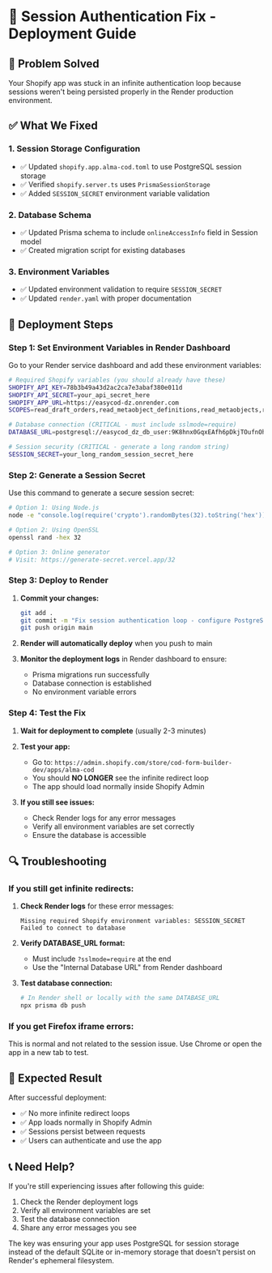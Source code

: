 # 🔧 Session Authentication Fix - Deployment Guide

## 🎯 Problem Solved
Your Shopify app was stuck in an infinite authentication loop because sessions weren't being persisted properly in the Render production environment.

## ✅ What We Fixed

### 1. **Session Storage Configuration**
- ✅ Updated `shopify.app.alma-cod.toml` to use PostgreSQL session storage
- ✅ Verified `shopify.server.ts` uses `PrismaSessionStorage`
- ✅ Added `SESSION_SECRET` environment variable validation

### 2. **Database Schema**
- ✅ Updated Prisma schema to include `onlineAccessInfo` field in Session model
- ✅ Created migration script for existing databases

### 3. **Environment Variables**
- ✅ Updated environment validation to require `SESSION_SECRET`
- ✅ Updated `render.yaml` with proper documentation

## 🚀 Deployment Steps

### Step 1: Set Environment Variables in Render Dashboard

Go to your Render service dashboard and add these environment variables:

```bash
# Required Shopify variables (you should already have these)
SHOPIFY_API_KEY=78b3b49a43d2ac2ca7e3abaf380e011d
SHOPIFY_API_SECRET=your_api_secret_here
SHOPIFY_APP_URL=https://easycod-dz.onrender.com
SCOPES=read_draft_orders,read_metaobject_definitions,read_metaobjects,read_online_store_pages,read_products,read_orders,write_draft_orders,write_metaobject_definitions,write_metaobjects,write_online_store_pages,write_products,write_orders

# Database connection (CRITICAL - must include sslmode=require)
DATABASE_URL=postgresql://easycod_dz_db_user:9K8hnx0GqxEAfh6pDkjTOufnOhd8iXNk@dpg-d3m1uh7diees73a95f2g-a/easycod_dz_db?sslmode=require

# Session security (CRITICAL - generate a long random string)
SESSION_SECRET=your_long_random_session_secret_here
```

### Step 2: Generate a Session Secret

Use this command to generate a secure session secret:

```bash
# Option 1: Using Node.js
node -e "console.log(require('crypto').randomBytes(32).toString('hex'))"

# Option 2: Using OpenSSL
openssl rand -hex 32

# Option 3: Online generator
# Visit: https://generate-secret.vercel.app/32
```

### Step 3: Deploy to Render

1. **Commit your changes:**
   ```bash
   git add .
   git commit -m "Fix session authentication loop - configure PostgreSQL session storage"
   git push origin main
   ```

2. **Render will automatically deploy** when you push to main

3. **Monitor the deployment logs** in Render dashboard to ensure:
   - Prisma migrations run successfully
   - Database connection is established
   - No environment variable errors

### Step 4: Test the Fix

1. **Wait for deployment to complete** (usually 2-3 minutes)

2. **Test your app:**
   - Go to: `https://admin.shopify.com/store/cod-form-builder-dev/apps/alma-cod`
   - You should **NO LONGER** see the infinite redirect loop
   - The app should load normally inside Shopify Admin

3. **If you still see issues:**
   - Check Render logs for any error messages
   - Verify all environment variables are set correctly
   - Ensure the database is accessible

## 🔍 Troubleshooting

### If you still get infinite redirects:

1. **Check Render logs** for these error messages:
   ```
   Missing required Shopify environment variables: SESSION_SECRET
   Failed to connect to database
   ```

2. **Verify DATABASE_URL format:**
   - Must include `?sslmode=require` at the end
   - Use the "Internal Database URL" from Render dashboard

3. **Test database connection:**
   ```bash
   # In Render shell or locally with the same DATABASE_URL
   npx prisma db push
   ```

### If you get Firefox iframe errors:

This is normal and not related to the session issue. Use Chrome or open the app in a new tab to test.

## 🎉 Expected Result

After successful deployment:
- ✅ No more infinite redirect loops
- ✅ App loads normally in Shopify Admin
- ✅ Sessions persist between requests
- ✅ Users can authenticate and use the app

## 📞 Need Help?

If you're still experiencing issues after following this guide:

1. Check the Render deployment logs
2. Verify all environment variables are set
3. Test the database connection
4. Share any error messages you see

The key was ensuring your app uses PostgreSQL for session storage instead of the default SQLite or in-memory storage that doesn't persist on Render's ephemeral filesystem.
